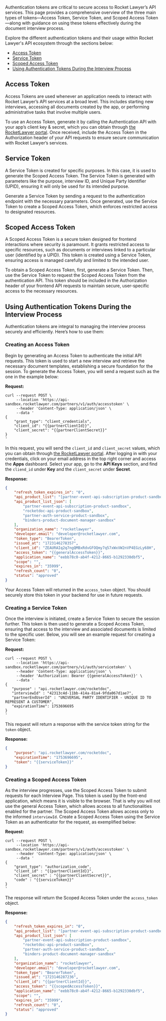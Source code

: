Authentication tokens are critical to secure access to Rocket Lawyer’s API services. This page provides a comprehensive overview of the three main types of tokens—Access Token, Service Token, and Scoped Access Token—along with guidance on using these tokens effectively during the document interview process.

Explore the different authentication tokens and their usage within Rocket Lawyer's API ecosystem through the sections below:

- [Access Token](#access-token)
- [Service Token](#service-token)
- [Scoped Access Token](#scoped-access-token)
- [Using Authentication Tokens During the Interview Process](#using-authentication-tokens-during-the-interview-process)

## Access Token

Access Tokens are used whenever an application needs to interact with Rocket Lawyer’s API services at a broad level. This includes starting new interviews, accessing all documents created by the app, or performing administrative tasks that involve multiple users.

To use an Access Token, generate it by calling the Authentication API with your app’s client key & secret, which you can obtain through [the RocketLawyer portal](https://developer.rocketlawyer.com/). Once received, include the Access Token in the Authorization header of your API requests to ensure secure communication with Rocket Lawyer’s services.

## Service Token

A Service Token is created for specific purposes. In this case, it is used to generate the Scoped Access Token. The Service Token is generated with parameters like the purpose, interview ID, and Unique Party Identifier (UPID), ensuring it will only be used for its intended purpose.

Generate a Service Token by sending a request to the authentication endpoint with the necessary parameters. Once generated, use the Service Token to create a Scoped Access Token, which enforces restricted access to designated resources.

## Scoped Access Token

A Scoped Access Token is a secure token designed for frontend interactions where security is paramount. It grants restricted access to specific resources, such as documents or interviews linked to a particular user (identified by a UPID). This token is created using a Service Token, ensuring access is managed carefully and limited to the intended user.

To obtain a Scoped Access Token, first, generate a Service Token. Then, use the Service Token to request the Scoped Access Token from the authentication API. This token should be included in the Authorization header of your frontend API requests to maintain secure, user-specific access to the necessary resources.

## Using Authentication Tokens During the Interview Process

Authentication tokens are integral to managing the interview process securely and efficiently. Here’s how to use them:

### Creating an Access Token

Begin by generating an Access Token to authenticate the initial API requests. This token is used to start a new interview and retrieve the necessary document templates, establishing a secure foundation for the session. To generate the Access Token, you will send a request such as the one in the example below:

**Request:**
```curl
curl --request POST \
     --location 'https://api-sandbox.rocketlawyer.com/partners/v1/auth/accesstoken' \
     --header 'Content-Type: application/json' \
     --data '
{
    "grant_type": "client_credentials",
    "client_id": "{{partnerClientId}}",
    "client_secret": "{{partnerClientSecret}}"
}
'
```

In this request, you will send the `client_id` and `client_secret` values, which you can obtain through [the RocketLawyer portal](https://developer.rocketlawyer.com/). After logging in with your credentials, click on your email address in the top right corner and access the **Apps** dashboard. Select your app, go to the **API Keys** section, and find the `cliend_id` under **Key** and the `client_secret` under **Secret**.

**Response:**
```json
{
    "refresh_token_expires_in": "0",
    "api_product_list": "[partner-event-api-subscription-product-sandbox, rocketdoc-api-product-sandbox, partner-auth-service-product-sandbox, binders-product-document-manager-sandbox]",
    "api_product_list_json": [
        "partner-event-api-subscription-product-sandbox",
        "rocketdoc-api-product-sandbox",
        "partner-auth-service-product-sandbox",
        "binders-product-document-manager-sandbox"
    ],
    "organization_name": "rocketlawyer",
    "developer.email": "developer@rocketlawyer.com",
    "token_type": "BearerToken",
    "issued_at": "1723146278357",
    "client_id": "ZEAURAIq2q7ngQMBxRdvGFOQmy7q57xWxVW2nVP4EGzLy68H",
    "access_token": "{{generalAccessToken}}",
    "application_name": "eebb78c0-ab4f-4212-8665-b1292330dbf5",
    "scope": "",
    "expires_in": "35999",
    "refresh_count": "0",
    "status": "approved"
}
```

Your Access Token will returned in the `access_token` object. You should securely store this token in your backend for use in future requests.

### Creating a Service Token

Once the interview is initiated, create a Service Token to secure the session further. This token is then used to generate a Scoped Access Token, ensuring that access to the interview and associated documents is limited to the specific user. Below, you will see an example request for creating a Service Token:

**Request:**

```curl
curl --request POST \
     --location 'https://api-sandbox.rocketlawyer.com/partners/v1/auth/servicetoken' \
     --header 'Content-Type: application/json' \
     --header 'Authorization: Bearer {{generalAccessToken}}' \
     --data '
{
   "purpose" : "api.rocketlawyer.com/rocketdoc",
   "interviewId" : "42313c4d-11bb-414a-81a4-9fda067d1ae7",
   "partnerEndUserId" : "UNIVERSAL PARTY IDENTIFIER - UNIQUE ID TO REPRESENT A CUSTOMER",
   "expirationTime": 1753696695
}
'
```

This request will return a response with the service token string for the `token` object.

**Response:**

```json
{
    "purpose": "api.rocketlawyer.com/rocketdoc",
    "expirationTime": "1753696695",
    "token": "{{serviceToken}}"
}
```

### Creating a Scoped Access Token

As the interview progresses, use the Scoped Access Token to submit requests for each Interview Page. This token is used by the front-end application, which means it is visible to the browser. That is why you will not use the general Access Token, which allows access to all functionalities enabled for the partner. The Scoped Access Token allows access only to the informed `interviewId`. Create a Scoped Access Token using the Service Token as an authenticator for the request, as exemplified below:

**Request:**
```curl
curl --request POST \
     --location 'https://api-sandbox.rocketlawyer.com/partners/v1/auth/accesstoken' \
     --header 'Content-Type: application/json' \
     --data '
{
    "grant_type": "authorization_code",
	"client_id" : "{{partnerClientId}}",
	"client_secret" : "{{partnerClientSecret}}",
	"code" : "{{serviceToken}}"
}
'
```

The response will return the Scoped Access Token under the `access_token` object.

**Response:**
```json
{
    "refresh_token_expires_in": "0",
    "api_product_list": "[partner-event-api-subscription-product-sandbox, rocketdoc-api-product-sandbox, partner-auth-service-product-sandbox, binders-product-document-manager-sandbox]",
    "api_product_list_json": [
        "partner-event-api-subscription-product-sandbox",
        "rocketdoc-api-product-sandbox",
        "partner-auth-service-product-sandbox",
        "binders-product-document-manager-sandbox"
    ],
    "organization_name": "rocketlawyer",
    "developer.email": "developer@rocketlawyer.com",
    "token_type": "BearerToken",
    "issued_at": "1723146287236",
    "client_id": "{{partnerClientId}}",
    "access_token": "{{scopedAccessToken}}",
    "application_name": "eebb78c0-ab4f-4212-8665-b1292330dbf5",
    "scope": "",
    "expires_in": "35999",
    "refresh_count": "0",
    "status": "approved"
}
```
